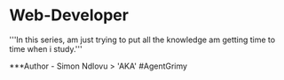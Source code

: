 # Web-Developer

'''In this series, am just trying to put all the knowledge am getting time to time when i study.'''

***Author - Simon Ndlovu  > 'AKA' #AgentGrimy

